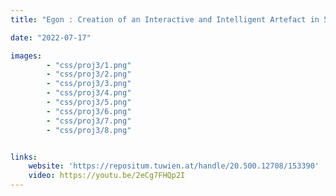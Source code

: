```yaml
---
title: "Egon : Creation of an Interactive and Intelligent Artefact in 5 days"

date: "2022-07-17"

images: 
        - "css/proj3/1.png"
        - "css/proj3/2.png"
        - "css/proj3/3.png"
        - "css/proj3/4.png"
        - "css/proj3/5.png"
        - "css/proj3/6.png"
        - "css/proj3/7.png"
        - "css/proj3/8.png"


links:
    website: 'https://repositum.tuwien.at/handle/20.500.12708/153390'
    video: https://youtu.be/2eCg7FHQp2I
---
```



